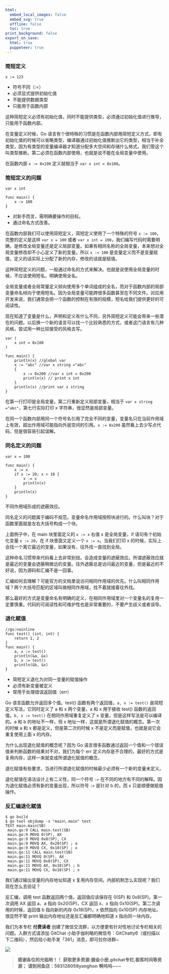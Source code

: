 ```yaml
---
html:
  embed_local_images: false
  embed_svg: true
  offline: false
  toc: true
print_background: false
export_on_save:
  html: true
  puppeteer: true
---
```

### 简短定义

    
    
    x := 123
    

  * 符号不同（:=）
  * 必须显式提供初始化值
  * 不能提供数据类型
  * 只能用于函数内部

这种简短定义必须有初始化值，同时不能提供类型，必须通过初始化值进行推导，只能用于函数内部。

在变量定义时候，Go
语言有个很特殊的习惯是在函数内部用简短定义方式，即有初始化值的时候可以省略类型，编译器通过初始化值推断出它的类型，相当于补全类型，因为有类型的变量编译器才知道分配多大空间和存储什么格式，我们管这个叫类型推断。第二必须在函数内部使用，也就是说不能在全局变量中使用。

在函数内部 `x := 0x100` 定义就相当于 `var x int = 0x100`。

### 简短定义的问题

    
    
    var x int
    
    func main() {
        x := 100
    }
    

  * 对新手而言，需明确要操作的目标。
  * 通过命名方式改善。

在函数内部我们可以使用简短定义，简短定义使用了一个特殊的符号 `x := 100`，完整的定义是这样 `var x = 100` 或者 `var x int
= 100`，我们编写代码时需要明确，是修改全局变量还是定义局部变量。如果有相同名称的全局变量，本来想对全局变量修改却不小心定义了新的变量。所以 `x :=
100` 是变量定义而不是变量赋值，定义的话实际上分配了新的内存，修改的话就是赋值。

这种简短定义的问题，一般通过命名的方式来解决。也就是说使用全局变量的时候，不应该使用短名，明确使用全名。

全局变量或者全局常量定义倾向使用多个单词组成的全名，而对于函数内部的局部变量命名倾向于使用短名。因为全局变量可能跨很多函数甚至在不同文件。对应用开发来说，我们通常会把一个函数的控制在有限的规模，短名给我们提供更好的可阅读性。

现在知道了变量是什么，声明和定义有什么不同，另外简短定义可能会带来一些潜在的问题。以后换一个新的语言可以找一个比较熟悉的方式，或者这门语言有几种风格，尝试用一种比较接受的风格去写。

    
    
    var (
        x int = 0x100
    )
    
    func main() {
        println(x) //global var
        x := "abc" //var x string ="abc"
        {
            x := 0x200 //var x int = 0x200
            println(x) // print x int
        }
        println(x) //print var x string
    }
    

在第一行打印是全局变量，第二行重新定义局部变量，相当于 `var x string ="abc"`，第七行实际打印 x 字符串，很显然是局部变量。

在同一个函数内部用同一个符号名引用了完全不同的变量，变量名只在当前作用域上有效，超出作用域可能指向外层空间的引用。`x := 0x200`
虽然看上去少写点代码，但是很容易引起误解。

### 同名定义的问题

    
    
    var x = 100
    
    func main() {
        x := x
        if x := 20; x > 10 {
            x := x
            println(x)
        }
        println(x)
    }
    

不同作用域形成的遮蔽效应。

同名定义的问题属于编码不规范，变量命名作用域按照块进行的。什么叫块？对于函数里面就是左右大括号构成一个块。

上面例子中，在 main 块里面定义的 `x := x` 右值 x 是全局变量，if 语句有个初始化变量 `x := 20`，在 if 块里面又定义一个
`x := x`。当我们打印 x 的时候，实际上会找一个离它最近的变量，如果没有，往外找一直找到全局。

这种命名习惯带来代码看上去非常别扭。会造成变量的遮蔽效应。所谓遮蔽效应就是最近的变量会遮蔽稍微远的变量。往外遮蔽总是访问最近的变量，但是最近的不好说，因为源码和汇编不是一回事。

汇编如何去理解？可能官方的文档里说访问相同作用域的优先。什么叫相同作用域？两个大括号匹配的区域叫做相同作用域，找不着就接着往外找。

那么最好的方式是变量命名有明确的定义，在相同作用域里对一个变量名的复用一定要慎重。代码的可阅读性和可维护性也是非常重要的，不要产生歧义或者误导。

### 退化赋值

    
    
    //go:noinline
    func test() (int, int) {
        return 1, 2
    }
    func main() {
        a, x := test()
        println(&a, &x)
        b, x := test()
        println(&b, &x)
    }
    

  * 简短定义退化为对同一变量的赋值操作
  * 必须有新变量被定义
  * 常用于处理错误返回值（err）

Go 语言函数允许返回多个值。test() 函数有两个返回值，`a, x := test()` 是简短定义写法，它同时定义了 a 和 x 两个变量，a 和
x 用于接收 test() 函数的返回值。`b, x := test()` 在相同作用域重复定义了 x 变量，但是这样写法是可以编译的。a 和 b
的地址不一样，但 x 地址一样，这就是所谓退化赋值的概念。第一次的时候 a 和 x 都是定义，但是第二次的时候 x
不是定义而是赋值，也就是说它会重复使用上面 x 的内存。

为什么出现退化赋值的概念呢？因为 Go 语言很多函数通过返回一个值和一个错误值来判断函数的结果对不对，我们为每个 err
定义内存是不合理的，最好的方式是复用内存，这样一来就变成所谓退化赋值的概念。

退化赋值有些要求，当进行所谓退化赋值的时候最少必须有一个新的变量未定义。

退化赋值在语法设计上有二义性，同一个符号 `:=` 在不同的地方有不同的解释。因为退化赋值必须有新的变量出现，所以符号 `:=` 是针对 b 的，而 x
只是顺便做赋值操作。

### 反汇编退化赋值

    
    
    $ go build
    $ go tool objdump -s "main\.main" test
    TEXT main.main(SB)
     main.go:9 CALL main.test(SB)
     main.go:9 MOVQ 0(SP), AX
     main.go:9 MOVQ 0x8(SP), CX
     main.go:9 MOVQ AX, 0x20(SP) ; a
     main.go:9 MOVQ CX, 0x10(SP) ; x
     main.go:11 CALL main.test(SB)
     main.go:11 MOVQ 0(SP), AX
     main.go:11 MOVQ 0x8(SP), CX
     main.go:11 MOVQ AX, 0x18(SP) ; b
     main.go:11 MOVQ CX, 0x10(SP) ; x
    

我们通过输出变量的内存地址知道 x 复用内存空间。内部机制怎么实现呢？我们现在怎么去验证？

反汇编，调用 test 函数返回两个值，返回值应该保存在 0(SP) 和 0x8(SP)。第一次调用 AX 返回 a、a 指向 0x20(SP)，CX 返回
x、x 指向 0x10(SP)。第二次调用的时候，返回值 b 指向新的内存 0x18(SP)，x 依然指向 0x10(SP) 内存地址。很显然不管
print 输出内存地址还是反汇编都明确地知道 x 指向同一块内存。

我们为本专栏 **付费读者** 创建了微信交流群，以方便更有针对性地讨论专栏相关的问题。入群方式请添加 GitChat
小助手伽利略的微信号：GitChatty6（或扫描以下二维码），然后给小助手发「361」消息，即可拉你进群~

![](https://images.gitbook.cn/FsONnMw_1O_6pkv-U-ji0U1injRm)

> **感谢各位的光临哟！！**
> **获取更多资源:掘金小册,gitchat专栏,极客时间等资源；**
> **请到闲鱼店：583128058yanghon**
> **啊呜呜~~~**